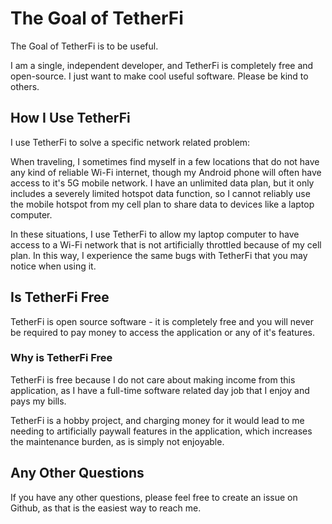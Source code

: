 # The Goal of TetherFi

The Goal of TetherFi is to be useful.

I am a single, independent developer, and TetherFi is completely free and open-source.
I just want to make cool useful software. Please be kind to others.

## How I Use TetherFi

I use TetherFi to solve a specific network related problem:

When traveling, I sometimes find myself in a few locations that do not have any kind of reliable
Wi-Fi internet, though my Android phone will often have access to it's 5G mobile network.
I have an unlimited data plan, but it only includes a severely limited hotspot data function, so
I cannot reliably use the mobile hotspot from my cell plan to share data to devices like a laptop computer.

In these situations, I use TetherFi to allow my laptop computer to have access to a Wi-Fi network that is
not artificially throttled because of my cell plan. In this way, I experience the same bugs with TetherFi
that you may notice when using it.

## Is TetherFi Free

TetherFi is open source software - it is completely free and you will never be required to pay money to
access the application or any of it's features.

### Why is TetherFi Free

TetherFi is free because I do not care about making income from this application,
as I have a full-time software related day job that I enjoy and pays my bills.

TetherFi is a hobby project, and charging money for it would lead to me needing to artificially
paywall features in the application, which increases the maintenance burden, as is simply not enjoyable.

## Any Other Questions

If you have any other questions, please feel free to create an issue on Github, as that is the
easiest way to reach me.
